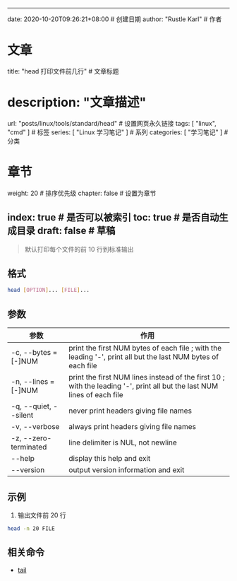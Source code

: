 ---
date: 2020-10-20T09:26:21+08:00  # 创建日期
author: "Rustle Karl"  # 作者

# 文章
title: "head 打印文件前几行"  # 文章标题
# description: "文章描述"
url:  "posts/linux/tools/standard/head"  # 设置网页永久链接
tags: [ "linux", "cmd" ]  # 标签
series: [ "Linux 学习笔记" ]  # 系列
categories: [ "学习笔记" ]  # 分类

# 章节
weight: 20 # 排序优先级
chapter: false  # 设置为章节

index: true  # 是否可以被索引
toc: true  # 是否自动生成目录
draft: false  # 草稿
----

> 默认打印每个文件的前 10 行到标准输出

## 格式

```bash
head [OPTION]... [FILE]...
```

## 参数

| 参数 | 作用 |
| -------- | -------- |
| -c, --bytes = [-]NUM | print the first NUM bytes of each file ; with the leading '-', print all but the last NUM bytes of each file |
| -n, --lines = [-]NUM | print the first NUM lines instead of the first 10 ; with the leading '-', print all but the last NUM lines of each file |
| -q, --quiet, --silent | never print headers giving file names |
| -v, --verbose | always print headers giving file names |
| -z, --zero-terminated | line delimiter is NUL, not newline |
| --help | display this help and exit |
| --version | output version information and exit |

## 示例

1. 输出文件前 20 行

```bash
head -n 20 FILE
```

## 相关命令

- [tail](tail.md)
